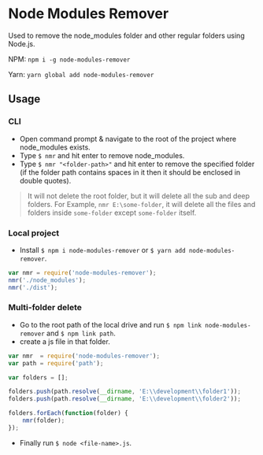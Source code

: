 # Node Modules Remover

Used to remove the node_modules folder and other regular folders using Node.js.

NPM: `npm i -g node-modules-remover`

Yarn: `yarn global add node-modules-remover`

## Usage

### CLI

* Open command prompt & navigate to the root of the project where node_modules exists.
* Type `$ nmr` and hit enter to remove node_modules.
* Type `$ nmr "<folder-path>"` and hit enter to remove the specified folder (if the folder path contains spaces in it then it should be enclosed in double quotes).

> It will not delete the root folder, but it will delete all the sub and deep folders. For Example, `nmr E:\some-folder`, it will delete all the files and folders inside `some-folder` except `some-folder` itself.

### Local project

* Install `$ npm i node-modules-remover` or `$ yarn add node-modules-remover`.

```javascript
var nmr = require('node-modules-remover');
nmr('./node_modules');
nmr('./dist');
```

### Multi-folder delete

* Go to the root path of the local drive and run `$ npm link node-modules-remover` and `$ npm link path`.
* create a js file in that folder.

```javascript
var nmr  = require('node-modules-remover');
var path = require('path');

var folders = [];

folders.push(path.resolve(__dirname, 'E:\\development\\folder1'));
folders.push(path.resolve(__dirname, 'E:\\development\\folder2'));

folders.forEach(function(folder) {
    nmr(folder);
});
```
* Finally run `$ node <file-name>.js`.
